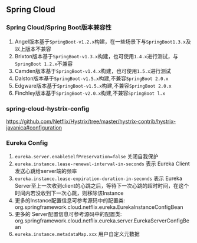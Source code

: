 ## Spring Cloud

### Spring Cloud/Spring Boot版本兼容性
1. Angel版本基于``SpringBoot-v1.2.x``构建，在一些场景下与``SpringBoot1.3.x``及以上版本不兼容
2. Brixton版本基于``SpringBoot-v1.3.x``构建，也可使用``1.4.x``进行测试，与``SpringBoot 1.2.x``不兼容
3. Camden版本基于``SpringBoot-v1.4.x``构建，也可使用``1.5.x``进行测试
4. Dalston版本基于``SpringBoot-v1.5.x``构建,不兼容``SpringBoot 2.0.x``
5. Edgware版本基于``SpringBoot-v1.5.x``构建,不兼容``SpringBoot 2.0.x``
6. Finchley版本基于``SpringBoot-v2.0.x``构建,不兼容``SpringBoot l.x``

### spring-cloud-hystrix-config
https://github.com/Netflix/Hystrix/tree/master/hystrix-contrib/hystrix-javanica#configuration

### Eureka Config
1. `eureka.server.enableSelfPreservation=false` 关闭自我保护
2. `eureka.instance.lease-renewal-interval-in-seconds` 表示 Eureka Client发送心跳给server端的频率
3. `eureka.instance.lease-expiration-duration-in-seconds` 表示 Eureka Server至上一次收到client的心跳之后，等待下一次心跳的超时时间，在这个时间内若没收到下一次心跳，则移除该Instance
4. 更多的Instance配置信息可参考源码中的配置类: org.springframework.cloud.netflix.eureka.EurekalnstanceConfigBean
5. 更多的 Server配置信息可参考源码中的配置类: org.springframework.cloud.netflix.eureka.server.EurekaServerConfigBean
6. `eureka.instance.metadataMap.xxx` 用户自定义元数据

